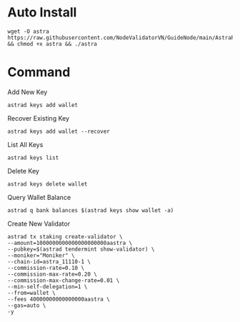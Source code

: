 # Auto Install

    wget -O astra https://raw.githubusercontent.com/NodeValidatorVN/GuideNode/main/AstraProtocol/astra && chmod +x astra && ./astra

# Command

Add New Key

    astrad keys add wallet

Recover Existing Key

    astrad keys add wallet --recover

List All Keys

    astrad keys list

Delete Key

    astrad keys delete wallet

Query Wallet Balance

    astrad q bank balances $(astrad keys show wallet -a)

Create New Validator

    astrad tx staking create-validator \
    --amount=1000000000000000000000aastra \
    --pubkey=$(astrad tendermint show-validator) \
    --moniker="Moniker" \
    --chain-id=astra_11110-1 \
    --commission-rate=0.10 \
    --commission-max-rate=0.20 \
    --commission-max-change-rate=0.01 \
    --min-self-delegation=1 \
    --from=wallet \
    --fees 40000000000000000aastra \
    --gas=auto \
    -y 
